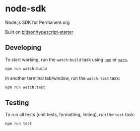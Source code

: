 # node-sdk

Node.js SDK for Permanent.org

Built on [bitjson/typescript-starter](https://github.com/bitjson/typescript-starter)


## Developing
To start working, run the `watch:build` task using [`npm`](https://docs.npmjs.com/getting-started/what-is-npm) or [`yarn`](https://yarnpkg.com/).

```sh
npm run watch:build
```

In another terminal tab/window, run the `watch:test` task:

```sh
npm run watch:test
```

## Testing
To run all tests (unit tests, formatting, linting), run the `test` task:

```sh
npm run test
```
